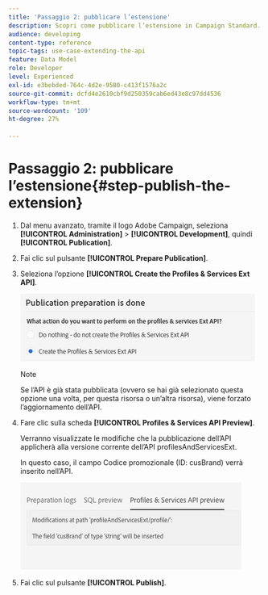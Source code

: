 ```yaml
---
title: 'Passaggio 2: pubblicare l’estensione'
description: Scopri come pubblicare l’estensione in Campaign Standard. Parte 2 di una serie.
audience: developing
content-type: reference
topic-tags: use-case-extending-the-api
feature: Data Model
role: Developer
level: Experienced
exl-id: e3bebded-764c-4d2e-9580-c413f1576a2c
source-git-commit: dcfd4e2610cbf9d250359cab6ed43e8c97dd4536
workflow-type: tm+mt
source-wordcount: '109'
ht-degree: 27%

---
```


# Passaggio 2: pubblicare l’estensione{#step-publish-the-extension}

1. Dal menu avanzato, tramite il logo Adobe Campaign, seleziona **[!UICONTROL Administration]** > **[!UICONTROL Development]**, quindi **[!UICONTROL Publication]**.
1. Fai clic sul pulsante **[!UICONTROL Prepare Publication]**.
1. Seleziona l’opzione **[!UICONTROL Create the Profiles & Services Ext API]**.

   ![](assets/create-profile-and-services-api.png)

   >[!NOTE]
   >
   >Se l’API è già stata pubblicata (ovvero se hai già selezionato questa opzione una volta, per questa risorsa o un’altra risorsa), viene forzato l’aggiornamento dell’API.

1. Fare clic sulla scheda **[!UICONTROL Profiles & Services API Preview]**.

   Verranno visualizzate le modifiche che la pubblicazione dell’API applicherà alla versione corrente dell’API profilesAndServicesExt.

   In questo caso, il campo Codice promozionale (ID: cusBrand) verrà inserito nell’API.

   ![](assets/extendpandsapi_diff.png)

1. Fai clic sul pulsante **[!UICONTROL Publish]**.
